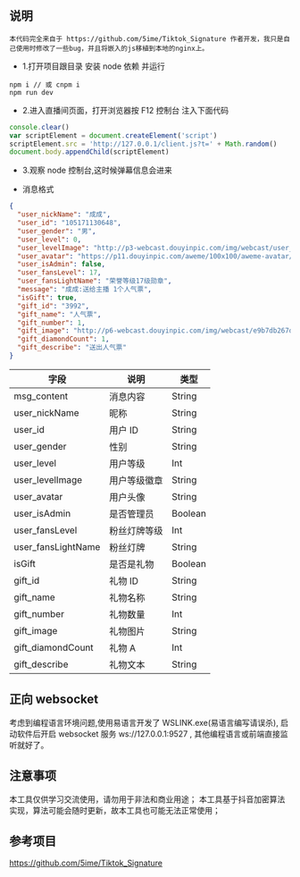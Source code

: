 ## 说明
```
本代码完全来自于 https://github.com/5ime/Tiktok_Signature 作者开发，我只是自己使用时修改了一些bug，并且将嵌入的js移植到本地的nginx上。
```

- 1.打开项目跟目录 安装 node 依赖 并运行

```node
npm i // 或 cnpm i
npm run dev
```

- 2.进入直播间页面，打开浏览器按 F12 控制台 注入下面代码

```javascript
console.clear()
var scriptElement = document.createElement('script')
scriptElement.src = 'http://127.0.0.1/client.js?t=' + Math.random()
document.body.appendChild(scriptElement)
```

- 3.观察 node 控制台,这时候弹幕信息会进来

- 消息格式

```json
{
  "user_nickName": "成成",
  "user_id": "105171130648",
  "user_gender": "男",
  "user_level": 0,
  "user_levelImage": "http://p3-webcast.douyinpic.com/img/webcast/user_grade_level_v5_17.png~tplv-obj.image",
  "user_avatar": "https://p11.douyinpic.com/aweme/100x100/aweme-avatar/tos-cn-avt-0015_f8711d5bc03513fe1d3def88d6d07384.jpeg?from=3067671334",
  "user_isAdmin": false,
  "user_fansLevel": 17,
  "user_fansLightName": "荣誉等级17级勋章",
  "message": "成成:送给主播 1个人气票",
  "isGift": true,
  "gift_id": "3992",
  "gift_name": "人气票",
  "gift_number": 1,
  "gift_image": "http://p6-webcast.douyinpic.com/img/webcast/e9b7db267d0501b8963d8000c091e123.png~tplv-obj.png",
  "gift_diamondCount": 1,
  "gift_describe": "送出人气票"
}
```

| 字段               | 说明         | 类型    |
| ------------------ | ------------ | ------- |
| msg_content        | 消息内容     | String  |
| user_nickName      | 昵称         | String  |
| user_id            | 用户 ID      | String  |
| user_gender        | 性别         | String  |
| user_level         | 用户等级     | Int     |
| user_levelImage    | 用户等级徽章 | String  |
| user_avatar        | 用户头像     | String  |
| user_isAdmin       | 是否管理员   | Boolean |
| user_fansLevel     | 粉丝灯牌等级 | Int     |
| user_fansLightName | 粉丝灯牌     | String  |
| isGift             | 是否是礼物   | Boolean |
| gift_id            | 礼物 ID      | String  |
| gift_name          | 礼物名称     | String  |
| gift_number        | 礼物数量     | Int     |
| gift_image         | 礼物图片     | String  |
| gift_diamondCount  | 礼物 A       | Int     |
| gift_describe      | 礼物文本     | String  |

## 正向 websocket

考虑到编程语言环境问题,使用易语言开发了 WSLINK.exe(易语言编写请误杀),
启动软件后开启 websocket 服务 ws://127.0.0.1:9527 , 其他编程语言或前端直接监听就好了。

## 注意事项

本工具仅供学习交流使用，请勿用于非法和商业用途；
本工具基于抖音加密算法实现，算法可能会随时更新，故本工具也可能无法正常使用；

## 参考项目

https://github.com/5ime/Tiktok_Signature
